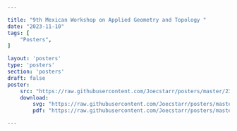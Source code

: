 ```yaml
---

title: "9th Mexican Workshop on Applied Geometry and Topology "
date: "2023-11-10"
tags: [
    "Posters",
]

layout: 'posters'
type: 'posters'
section: 'posters'
draft: false
poster:
    src: "https://raw.githubusercontent.com/Joecstarr/posters/master/23/9thmex/poster.svg"
    download:
        svg: "https://raw.githubusercontent.com/Joecstarr/posters/master/23/9thmex/poster.svg"
        pdf: "https://raw.githubusercontent.com/Joecstarr/posters/master/23/9thmex/Starr_poster_9mw.pdf"

---
```


